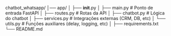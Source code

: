 chatbot_whatsapp/
│── app/
│   ├── __init__.py
│   ├── main.py          # Ponto de entrada FastAPI
│   ├── routes.py        # Rotas da API
│   ├── chatbot.py       # Lógica do chatbot
│   ├── services.py      # Integrações externas (CRM, DB, etc)
│   └── utils.py         # Funções auxiliares (delay, logging, etc)
│
├── requirements.txt
└── README.md
